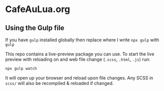 # CafeAuLua.org

## Using the Gulp file

If you have ``gulp`` installed globally then replace where I write ``npx gulp`` with ``gulp``

This repo contains a live-preview package you can use.
To start the live preview with reloading on and web file change (``.scss``, ``.html``, ``.js``) run:

```npx gulp watch```

It will open up your browser and reload upon file changes. Any SCSS in ``scss/`` will also be recompiled & reloaded if changed.
